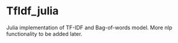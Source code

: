 # TfIdf_julia
Julia implementation of TF-IDF and Bag-of-words model. More nlp functionality to be added later.
